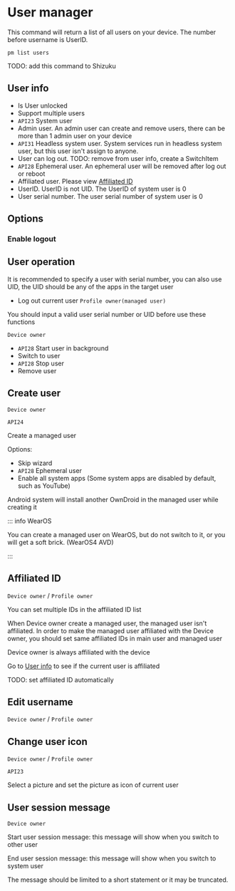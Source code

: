 # User manager

This command will return a list of all users on your device. The number before username is UserID.

```shell
pm list users
```

TODO: add this command to Shizuku

## User info

- Is User unlocked
- Support multiple users
- `API23` System user
- Admin user. An admin user can create and remove users, there can be more than 1 admin user on your device
- `API31` Headless system user. System services run in headless system user, but this user isn't assign to anyone.
- User can log out. TODO: remove from user info, create a SwitchItem
- `API28` Ephemeral user. An ephemeral user will be removed after log out or reboot
- Affiliated user. Please view [Affiliated ID](#Affiliated-ID)
- UserID. UserID is not UID. The UserID of system user is 0
- User serial number. The user serial number of system user is 0

## Options

### Enable logout

## User operation

It is recommended to specify a user with serial number, you can also use UID, the UID should be any of the apps in the target user

- Log out current user `Profile owner(managed user)`

You should input a valid user serial number or UID before use these functions

`Device owner`

- `API28` Start user in background
- Switch to user
- `API28` Stop user
- Remove user

## Create user

`Device owner`

`API24`

Create a managed user

Options:

- Skip wizard
- `API28` Ephemeral user
- Enable all system apps (Some system apps are disabled by default, such as YouTube)

Android system will install another OwnDroid in the managed user while creating it

::: info WearOS

You can create a managed user on WearOS, but do not switch to it, or you will get a soft brick. (WearOS4 AVD)

:::

## Affiliated ID

`Device owner` / `Profile owner`

You can set multiple IDs in the affiliated ID list

When Device owner create a managed user, the managed user isn't affiliated. In order to make the managed user affiliated with the Device owner, you should set  same affiliated IDs in main user and managed user

Device owner is always affiliated with the device

Go to [User info](#User-Info) to see if the current user is affiliated

TODO: set affiliated ID automatically

## Edit username

`Device owner` / `Profile owner`

## Change user icon

`Device owner` / `Profile owner`

`API23`

Select a picture and set the picture as icon of current user

## User session message

`Device owner`

Start user session message: this message will show when you switch to other user

End user session message: this message will show when you switch to system user

The message should be limited to a short statement or it may be truncated.

